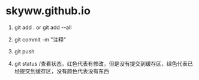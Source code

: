 # skyww.github.io

1.  git add .  or  git add --all

2.  git commit -m "注释"

3.  git push

4.  git status       					/查看状态，红色代表有修改，但是没有提交到缓存区，绿色代表已经提交到缓存区，没有颜色代表没有东西
